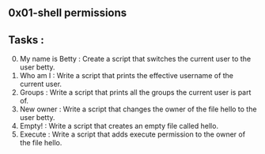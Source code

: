  0x01-shell permissions
---------------------------
## Tasks :
0. My name is Betty : Create a script that switches the current user to the user betty.
1. Who am I : Write a script that prints the effective username of the current user.
2. Groups : Write a script that prints all the groups the current user is part of.
3. New owner : Write a script that changes the owner of the file hello to the user betty.
4. Empty! : Write a script that creates an empty file called hello.
5. Execute : Write a script that adds execute permission to the owner of the file hello.

